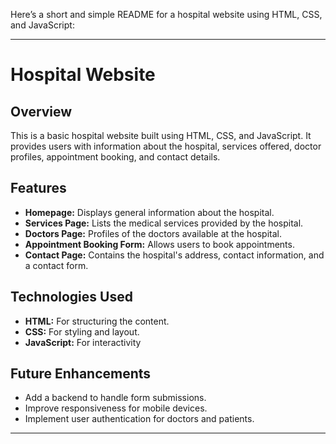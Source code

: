 Here’s a short and simple README for a hospital website using HTML, CSS, and JavaScript:

---

# Hospital Website

## Overview
This is a basic hospital website built using HTML, CSS, and JavaScript. It provides users with information about the hospital, services offered, doctor profiles, appointment booking, and contact details.

## Features
- **Homepage:** Displays general information about the hospital.
- **Services Page:** Lists the medical services provided by the hospital.
- **Doctors Page:** Profiles of the doctors available at the hospital.
- **Appointment Booking Form:** Allows users to book appointments.
- **Contact Page:** Contains the hospital's address, contact information, and a contact form.

## Technologies Used
- **HTML:** For structuring the content.
- **CSS:** For styling and layout.
- **JavaScript:** For interactivity



## Future Enhancements
- Add a backend to handle form submissions.
- Improve responsiveness for mobile devices.
- Implement user authentication for doctors and patients.

---

